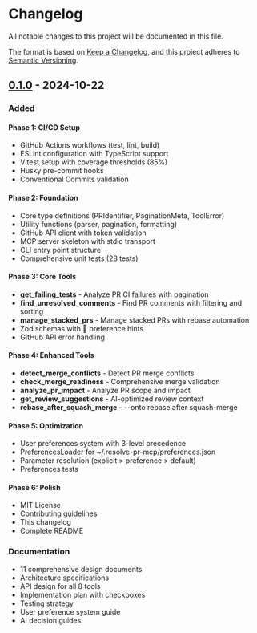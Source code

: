 # Changelog

All notable changes to this project will be documented in this file.

The format is based on [Keep a Changelog](https://keepachangelog.com/en/1.0.0/),
and this project adheres to [Semantic Versioning](https://semver.org/spec/v2.0.0.html).

## [0.1.0] - 2024-10-22

### Added

#### Phase 1: CI/CD Setup
- GitHub Actions workflows (test, lint, build)
- ESLint configuration with TypeScript support
- Vitest setup with coverage thresholds (85%)
- Husky pre-commit hooks
- Conventional Commits validation

#### Phase 2: Foundation
- Core type definitions (PRIdentifier, PaginationMeta, ToolError)
- Utility functions (parser, pagination, formatting)
- GitHub API client with token validation
- MCP server skeleton with stdio transport
- CLI entry point structure
- Comprehensive unit tests (28 tests)

#### Phase 3: Core Tools
- **get_failing_tests** - Analyze PR CI failures with pagination
- **find_unresolved_comments** - Find PR comments with filtering and sorting
- **manage_stacked_prs** - Manage stacked PRs with rebase automation
- Zod schemas with 💾 preference hints
- GitHub API error handling

#### Phase 4: Enhanced Tools
- **detect_merge_conflicts** - Detect PR merge conflicts
- **check_merge_readiness** - Comprehensive merge validation
- **analyze_pr_impact** - Analyze PR scope and impact
- **get_review_suggestions** - AI-optimized review context
- **rebase_after_squash_merge** - --onto rebase after squash-merge

#### Phase 5: Optimization
- User preferences system with 3-level precedence
- PreferencesLoader for ~/.resolve-pr-mcp/preferences.json
- Parameter resolution (explicit > preference > default)
- Preferences tests

#### Phase 6: Polish
- MIT License
- Contributing guidelines
- This changelog
- Complete README

### Documentation
- 11 comprehensive design documents
- Architecture specifications
- API design for all 8 tools
- Implementation plan with checkboxes
- Testing strategy
- User preference system guide
- AI decision guides

[0.1.0]: https://github.com/jmalicki/resolve-pr-mcp/releases/tag/v0.1.0

